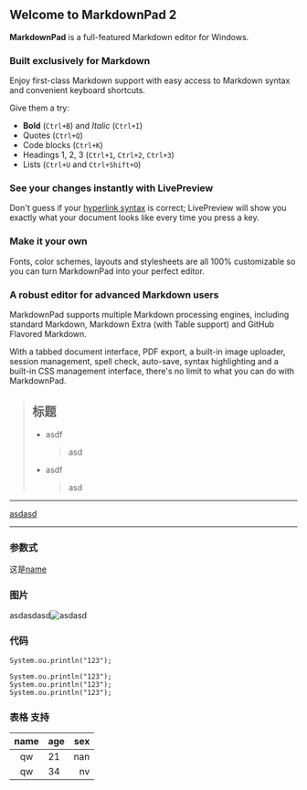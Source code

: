 ## Welcome to MarkdownPad 2 ##

**MarkdownPad** is a full-featured Markdown editor for Windows.

### Built exclusively for Markdown ###

Enjoy first-class Markdown support with easy access to  Markdown syntax and convenient keyboard shortcuts.

Give them a try:

- **Bold** (`Ctrl+B`) and *Italic* (`Ctrl+I`)
- Quotes (`Ctrl+Q`)
- Code blocks (`Ctrl+K`)
- Headings 1, 2, 3 (`Ctrl+1`, `Ctrl+2`, `Ctrl+3`)
- Lists (`Ctrl+U` and `Ctrl+Shift+O`)

### See your changes instantly with LivePreview ###

Don't guess if your [hyperlink syntax](http://markdownpad.com) is correct; LivePreview will show you exactly what your document looks like every time you press a key.

### Make it your own ###

Fonts, color schemes, layouts and stylesheets are all 100% customizable so you can turn MarkdownPad into your perfect editor.

### A robust editor for advanced Markdown users ###

MarkdownPad supports multiple Markdown processing engines, including standard Markdown, Markdown Extra (with Table support) and GitHub Flavored Markdown.

With a tabbed document interface, PDF export, a built-in image uploader, session management, spell check, auto-save, syntax highlighting and a built-in CSS management interface, there's no limit to what you can do with MarkdownPad.

>## 标题
> * asdf
>
>     >asd
> 
> * asdf
>     >asd

***

[asdasd](http://www.baidu.com)

---
### 参数式
[name]:http://www.baidu.com "那么"

这是[name]

### 图片
asdasdasd![asdasd](https://images2015.cnblogs.com/blog/600165/201701/600165-20170121185106031-1426410254.png)

### 代码
`
	System.ou.println("123");
`

```
System.ou.println("123");
System.ou.println("123");
System.ou.println("123");
```
   
### 表格 支持

|name   |age  |sex    |
|:-----:|:----|------:|
|qw     |21   |nan    |
|qw     |34   |nv     |